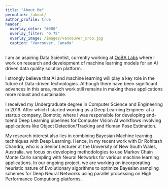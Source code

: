 ```yaml
---
title: "About Me"
permalink: /about/
author_profile: true
header:
  overlay_color: "#000"
  overlay_filter: "0.75"
  overlay_image: /images/vancouver_crop.jpg
  caption: "Vancouver, Canada"
---
```

I am an aspiring Data Scientist, currently working at [OoBA Labs](http://oobalabs.com/) where I work on research and development of machine learning models for an AI driven data quality solution platform.

I strongly believe that AI and machine learning will play a key role in the future of Data-driven technologies. Although there have been significant advances in this area, much work still remains in making these applications more robust and sustainable.

I received my Undergraduate degree in Computer Science and Engineering in 2019. After which I started working as a Deep Learning Engineer at a startup company, Bomotix; where I was responsible for developing end-toend Deep Learning pipelines for Computer Vision AI workflows involving applications like Object Detection/Tracking and Human Pose Estimation.

My research interest also lies in combining Bayesian Machine learning techniques with Deep Learning. Hence, in my recent work with Dr Rohitash Chandra, who is a Senior Lecturer at the University of New South Wales, Australia, we focus on developing methodologies to use Markov Chain Monte Carlo sampling with Neural Networks for various machine learning applications. In our ongoing project, we are working on incorporating heuristic nature of Evolutionary algorithms to optimize Bayesian sampling schemes for Deep Neural Networks using parallel processing on High Performance Computiong platforms.